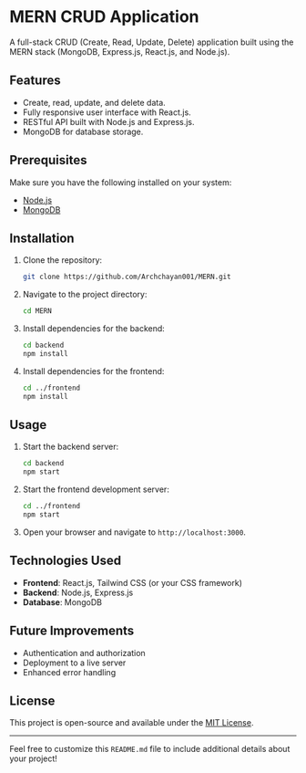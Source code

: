 # MERN CRUD Application

A full-stack CRUD (Create, Read, Update, Delete) application built using the MERN stack (MongoDB, Express.js, React.js, and Node.js).

## Features

- Create, read, update, and delete data.
- Fully responsive user interface with React.js.
- RESTful API built with Node.js and Express.js.
- MongoDB for database storage.

## Prerequisites

Make sure you have the following installed on your system:
- [Node.js](https://nodejs.org/)
- [MongoDB](https://www.mongodb.com/try/download/community)

## Installation

1. Clone the repository:
   ```bash
   git clone https://github.com/Archchayan001/MERN.git
   ```

2. Navigate to the project directory:
   ```bash
   cd MERN
   ```

3. Install dependencies for the backend:
   ```bash
   cd backend
   npm install
   ```

4. Install dependencies for the frontend:
   ```bash
   cd ../frontend
   npm install
   ```

## Usage

1. Start the backend server:
   ```bash
   cd backend
   npm start
   ```

2. Start the frontend development server:
   ```bash
   cd ../frontend
   npm start
   ```

3. Open your browser and navigate to `http://localhost:3000`.

## Technologies Used

- **Frontend**: React.js, Tailwind CSS (or your CSS framework)
- **Backend**: Node.js, Express.js
- **Database**: MongoDB

## Future Improvements

- Authentication and authorization
- Deployment to a live server
- Enhanced error handling

## License

This project is open-source and available under the [MIT License](LICENSE).

---

Feel free to customize this `README.md` file to include additional details about your project!
